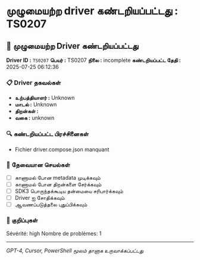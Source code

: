 # முழுமையற்ற driver கண்டறியப்பட்டது : TS0207

## 🚨 முழுமையற்ற Driver கண்டறியப்பட்டது

**Driver ID :** `TS0207`
**பெயர் :** TS0207
**நிலை :** incomplete
**கண்டறியப்பட்ட தேதி :** 2025-07-25 06:12:36

### 📋 Driver தகவல்கள்
- **உற்பத்தியாளர் :** Unknown
- **மாடல் :** Unknown
- **திறன்கள் :** 
- **வகை :** unknown

### 🔍 கண்டறியப்பட்ட பிரச்சினைகள்
- Fichier driver.compose.json manquant

### 🎯 தேவையான செயல்கள்
- [ ] காணாமல் போன metadata முடிக்கவும்
- [ ] காணாமல் போன திறன்களை சேர்க்கவும்
- [ ] SDK3 பொருந்தக்கூடிய தன்மையை சரிபார்க்கவும்
- [ ] Driver ஐ சோதிக்கவும்
- [ ] ஆவணப்படுத்தலை புதுப்பிக்கவும்

### 📝 குறிப்புகள்
Sévérité: high
Nombre de problèmes: 1

---
*GPT-4, Cursor, PowerShell மூலம் தானாக உருவாக்கப்பட்டது*

